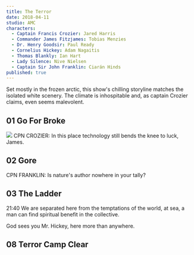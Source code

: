 ```yaml
---
title: The Terror
date: 2018-04-11
studio: AMC
characters:
  - Captain Francis Crozier: Jared Harris
  - Commander James Fitzjames: Tobias Menzies
  - Dr. Henry Goodsir: Paul Ready
  - Cornelius Hickey: Adam Nagaitis
  - Thomas Blankly: Ian Hart
  - Lady Silence: Nive Nielsen
  - Captain Sir John Franklin: Ciarán Hinds
published: true
---
```

Set mostly in the frozen arctic, this show's chilling storyline matches the isolated white scenery. The climate is inhospitable and, as captain Crozier claims, even seems malevolent.

## 01 Go For Broke

![](2018-04-11-15-53-37.png)
CPN CROZIER:
In this place technology still bends the knee to luck, James.


## 02 Gore

CPN FRANKLIN:
Is nature's author nowhere in your tally?

## 03 The Ladder

21:40
We are separated here from the temptations of the world, at sea, a man can find spiritual benefit in the collective.

God sees you Mr. Hickey, here more than anywhere.


## 08 Terror Camp Clear

